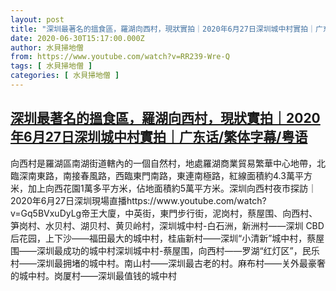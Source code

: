 ```yaml
---
layout: post
title: "深圳最著名的搵食區，羅湖向西村，現狀實拍｜2020年6月27日深圳城中村實拍｜广东话/繁体字幕/粤语"
date: 2020-06-30T15:17:00.000Z
author: 水貝掃地僧
from: https://www.youtube.com/watch?v=RR239-Wre-Q
tags: [ 水貝掃地僧 ]
categories: [ 水貝掃地僧 ]
---
```

<!--1593530220000-->
[深圳最著名的搵食區，羅湖向西村，現狀實拍｜2020年6月27日深圳城中村實拍｜广东话/繁体字幕/粤语](https://www.youtube.com/watch?v=RR239-Wre-Q)
------

<div>
向西村是羅湖區南湖街道轄內的一個自然村，地處羅湖商業貿易繁華中心地帶，北臨深南東路，南接春風路，西臨東門南路，東連南極路，紅線面積約4.3萬平方米，加上向西花園1萬多平方米，佔地面積約5萬平方米。深圳向西村夜市探訪｜2020年6月27日深圳現場直播https://www.youtube.com/watch?v=Gq5BVxuDyLg帝王大廈，中英街，東門步行街，泥岗村，蔡屋围、向西村、笋岗村、水贝村、湖贝村、黄贝岭村，深圳城中村-白石洲，新洲村——深圳 CBD 后花园，上下沙——福田最大的城中村，桂庙新村——深圳“小清新”城中村，蔡屋围——深圳最成功的城中村深圳城中村-蔡屋围，向西村——罗湖“红灯区”，民乐村——深圳最拥堵的城中村。南山村——深圳最古老的村。麻布村——关外最豪奢的城中村。岗厦村——深圳最值钱的城中村
</div>
